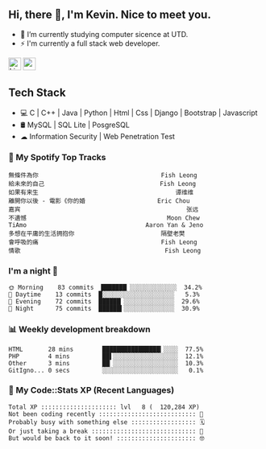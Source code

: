 ## Hi, there 👋, I'm Kevin. Nice to meet you.

- 🌱 I’m currently studying computer sicence at UTD.
- ⚡ I'm currently a full stack web developer.

<a href="https://www.linkedin.com/in/kevin12686/"><img alt="LinkedIn" src="https://img.shields.io/badge/linkedin%20-%230077B5.svg?&style=for-the-badge&logo=linkedin&logoColor=white" height=25></a>
<a href="https://www.instagram.com/kevin12686/"><img src="https://img.shields.io/badge/instagram-3f729b?&style=for-the-badge&logo=instagram&logoColor=white" height=25></a>

## Tech Stack

* 💻 C | C++ | Java | Python | Html | Css | Django | Bootstrap | Javascript
* 🛢️ MySQL | SQL Lite | PosgreSQL
* ☁ Information Security | Web Penetration Test

### 🎵 My Spotify Top Tracks

<!-- spotify start -->

```text
無條件為你                                  Fish Leong
給未來的自己                                Fish Leong
如果有来生                                      谭维维
離開你以後 - 電影《你的婚                    Eric Chou
嘉宾                                              张远
不遺憾                                       Moon Chew
TiAmo                                 Aaron Yan & Jeno
多想在平庸的生活拥抱你                        隔壁老樊
會呼吸的痛                                  Fish Leong
情歌                                        Fish Leong
```

<!-- spotify end -->

### I'm a night 🦉

<!-- early_bird start -->

```text
🌞 Morning    83 commits  ███████▏░░░░░░░░░░░░░  34.2%
🌆 Daytime    13 commits  █░░░░░░░░░░░░░░░░░░░░   5.3%
🌃 Evening    72 commits  ██████▏░░░░░░░░░░░░░░  29.6%
🌙 Night      75 commits  ██████▍░░░░░░░░░░░░░░  30.9%
```

<!-- early_bird end -->

### 📊 Weekly development breakdown

<!-- code_time start -->

```text
HTML       28 mins        ████████████████▎░░░░  77.5%
PHP        4 mins         ██▌░░░░░░░░░░░░░░░░░░  12.1%
Other      3 mins         ██▏░░░░░░░░░░░░░░░░░░  10.3%
GitIgno... 0 secs         ░░░░░░░░░░░░░░░░░░░░░   0.1%
```

<!-- code_time end -->

### 🧰 My Code::Stats XP (Recent Languages)

<!-- codestats start -->

```text
Total XP ::::::::::::::::::::: lvl   8 (  120,284 XP) 
Not been coding recently ::::::::::::::::::::::::::: 🙈
Probably busy with something else :::::::::::::::::: 🗓
Or just taking a break ::::::::::::::::::::::::::::: 🌴
But would be back to it soon! :::::::::::::::::::::: 🤓
```

<!-- codestats end -->
